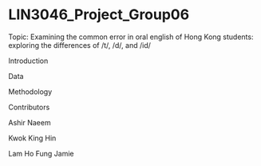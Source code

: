 # LIN3046_Project_Group06

Topic: Examining the common error in oral english of Hong Kong students: exploring the differences of /t/, /d/, and /id/

Introduction

Data



Methodology



Contributors

Ashir Naeem


Kwok King Hin



Lam Ho Fung Jamie
